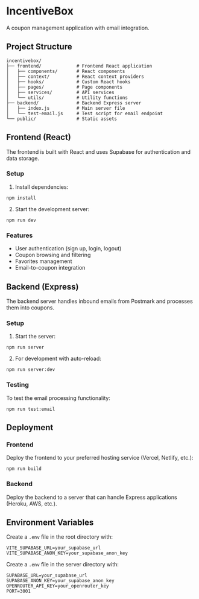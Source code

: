 # IncentiveBox

A coupon management application with email integration.

## Project Structure

```
incentivebox/
├── frontend/             # Frontend React application
│   ├── components/       # React components
│   ├── context/          # React context providers
│   ├── hooks/            # Custom React hooks
│   ├── pages/            # Page components
│   ├── services/         # API services
│   └── utils/            # Utility functions
├── backend/              # Backend Express server
│   ├── index.js          # Main server file
│   └── test-email.js     # Test script for email endpoint
└── public/               # Static assets
```

## Frontend (React)

The frontend is built with React and uses Supabase for authentication and data storage.

### Setup

1. Install dependencies:
```
npm install
```

2. Start the development server:
```
npm run dev
```

### Features

- User authentication (sign up, login, logout)
- Coupon browsing and filtering
- Favorites management
- Email-to-coupon integration

## Backend (Express)

The backend server handles inbound emails from Postmark and processes them into coupons.

### Setup

1. Start the server:
```
npm run server
```

2. For development with auto-reload:
```
npm run server:dev
```

### Testing

To test the email processing functionality:
```
npm run test:email
```

## Deployment

### Frontend
Deploy the frontend to your preferred hosting service (Vercel, Netlify, etc.):
```
npm run build
```

### Backend
Deploy the backend to a server that can handle Express applications (Heroku, AWS, etc.).

## Environment Variables

Create a `.env` file in the root directory with:
```
VITE_SUPABASE_URL=your_supabase_url
VITE_SUPABASE_ANON_KEY=your_supabase_anon_key
```

Create a `.env` file in the server directory with:
```
SUPABASE_URL=your_supabase_url
SUPABASE_ANON_KEY=your_supabase_anon_key
OPENROUTER_API_KEY=your_openrouter_key
PORT=3001
```